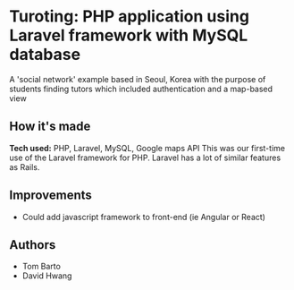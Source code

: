 # Turoting: PHP application using Laravel framework with MySQL database
A 'social network' example based in Seoul, Korea with the purpose of students finding tutors which included authentication and a map-based view

## How it's made
**Tech used:** PHP, Laravel, MySQL, Google maps API
This was our first-time use of the Laravel framework for PHP. Laravel has a lot of similar features as Rails.

## Improvements
* Could add javascript framework to front-end (ie Angular or React)

## Authors
* Tom Barto
* David Hwang


